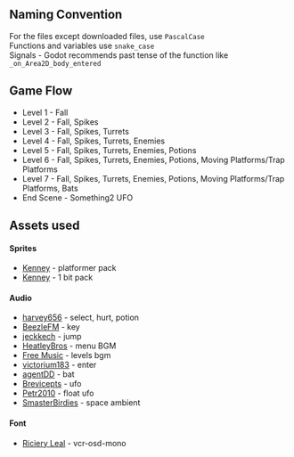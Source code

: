 ## Naming Convention 

For the files except downloaded files, use ```PascalCase```  
Functions and variables use ```snake_case```  
Signals - Godot recommends past tense of the function like ```_on_Area2D_body_entered```

## Game Flow

* Level 1 - Fall
* Level 2 - Fall, Spikes
* Level 3 - Fall, Spikes, Turrets
* Level 4 - Fall, Spikes, Turrets, Enemies
* Level 5 - Fall, Spikes, Turrets, Enemies, Potions
* Level 6 - Fall, Spikes, Turrets, Enemies, Potions, Moving Platforms/Trap Platforms
* Level 7 - Fall, Spikes, Turrets, Enemies, Potions, Moving Platforms/Trap Platforms, Bats
* End Scene - Something2 UFO


## Assets used


#### Sprites

* [Kenney](https://kenney.nl/assets/bit-platformer-pack) - platformer pack
* [Kenney](https://www.kenney.nl/assets/bit-pack) - 1 bit pack

#### Audio

* [harvey656](https://harvey656.itch.io/8-bit-game-sound-effects-collection) - select, hurt, potion
* [BeezleFM](https://freesound.org/people/BeezleFM/sounds/512137/) - key 
* [jeckkech](https://freesound.org/people/jeckkech/sounds/391670/) - jump
* [HeatleyBros](https://www.youtube.com/watch?v=Bok8nLviThg) - menu BGM
* [Free Music](https://www.youtube.com/watch?v=HHYOBwzT4u4&list=PLwJjxqYuirCLkq42mGw4XKGQlpZSfxsYd&index=25) - levels bgm
* [victorium183](https://freesound.org/people/victorium183/sounds/476818/) - enter 
* [agentDD](https://freesound.org/people/AgentDD/sounds/246225/) - bat
* [Brevicepts](https://freesound.org/people/Breviceps/sounds/454595/) - ufo
* [Petr2010](https://freesound.org/people/Petr2010/sounds/234258/) - float ufo
* [SmasterBirdies](https://freesound.org/people/SamsterBirdies/sounds/555384/) - space ambient

#### Font

* [Riciery Leal](https://www.dafont.com/vcr-osd-mono.font) - vcr-osd-mono

